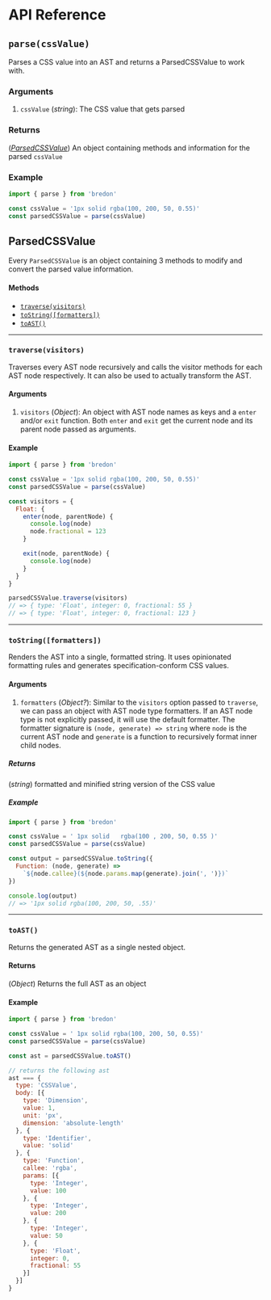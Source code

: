 # API Reference


## `parse(cssValue)`

Parses a CSS value into an AST and returns a ParsedCSSValue to work with.

### Arguments
1. `cssValue` (*string*): The CSS value that gets parsed

### Returns
(*[ParsedCSSValue](#parsedcssvalue)*) An object containing methods and information for the parsed `cssValue`

### Example

```javascript
import { parse } from 'bredon'

const cssValue = '1px solid rgba(100, 200, 50, 0.55)'
const parsedCSSValue = parse(cssValue)
```

## ParsedCSSValue
Every `ParsedCSSValue` is an object containing 3 methods to modify and convert the parsed value information.

#### Methods
* [`traverse(visitors)`](#traversevisitors)
* [`toString([formatters])`](#tostring-formatters)
* [`toAST()`](#toast)

------

### `traverse(visitors)`
Traverses every AST node recursively and calls the visitor methods for each AST node respectively. It can also be used to actually transform the AST.

#### Arguments
1. `visitors` (*Object*): An object with AST node names as keys and a `enter` and/or `exit` function. Both `enter` and `exit` get the current node and its parent node passed as arguments.

#### Example

```javascript
import { parse } from 'bredon'

const cssValue = '1px solid rgba(100, 200, 50, 0.55)'
const parsedCSSValue = parse(cssValue)

const visitors = {
  Float: {
    enter(node, parentNode) {
      console.log(node)
      node.fractional = 123
    }

    exit(node, parentNode) {
      console.log(node)
    }
  }
}

parsedCSSValue.traverse(visitors)
// => { type: 'Float', integer: 0, fractional: 55 }
// => { type: 'Float', integer: 0, fractional: 123 }
```

------

### `toString([formatters])`
Renders the AST into a single, formatted string. It uses opinionated formatting rules and generates specification-conform CSS values.

#### Arguments
1. `formatters` (*Object?*): Similar to the `visitors` option passed to `traverse`, we can pass an object with AST node type formatters. If an AST node type is not explicitly passed, it will use the default formatter. The formatter signature is `(node, generate) => string` where `node` is the current AST node and `generate` is a function to recursively format inner child nodes.


##### Returns
(*string*) formatted and minified string version of the CSS value
##### Example

```javascript
import { parse } from 'bredon'

const cssValue = ' 1px solid   rgba(100 , 200, 50, 0.55 )'
const parsedCSSValue = parse(cssValue)

const output = parsedCSSValue.toString({
  Function: (node, generate) =>
    `${node.callee}(${node.params.map(generate).join(', ')})`
})

console.log(output)
// => '1px solid rgba(100, 200, 50, .55)'
```

------

### `toAST()`
Returns the generated AST as a single nested object.

#### Returns
(*Object*) Returns the full AST as an object
#### Example

```javascript
import { parse } from 'bredon'

const cssValue = ' 1px solid rgba(100, 200, 50, 0.55)'
const parsedCSSValue = parse(cssValue)

const ast = parsedCSSValue.toAST()

// returns the following ast
ast === {
  type: 'CSSValue',
  body: [{
    type: 'Dimension',
    value: 1,
    unit: 'px',
    dimension: 'absolute-length'
  }, {
    type: 'Identifier',
    value: 'solid'
  }, {
    type: 'Function',
    callee: 'rgba',
    params: [{
      type: 'Integer',
      value: 100
    }, {
      type: 'Integer',
      value: 200
    }, {
      type: 'Integer',
      value: 50
    }, {
      type: 'Float',
      integer: 0,
      fractional: 55
    }]
  }]
}
```
